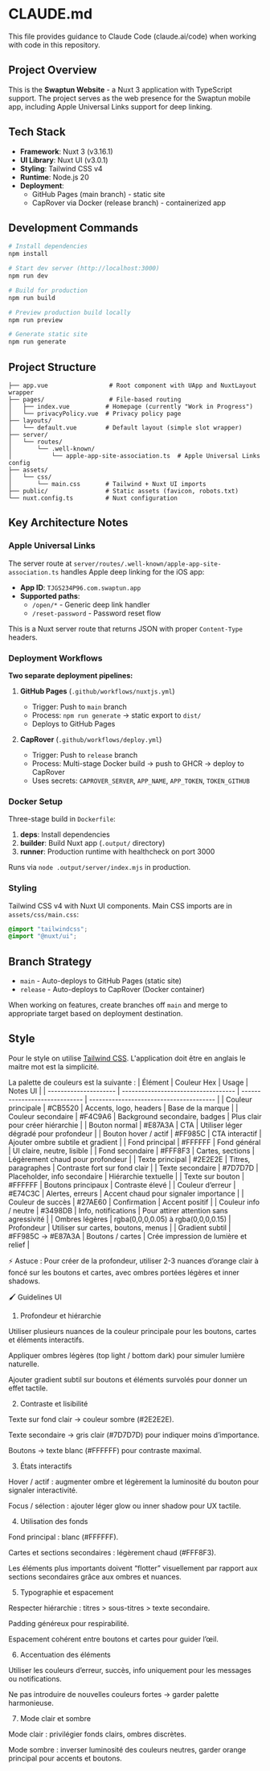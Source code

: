 # CLAUDE.md

This file provides guidance to Claude Code (claude.ai/code) when working with code in this repository.

## Project Overview

This is the **Swaptun Website** - a Nuxt 3 application with TypeScript support. The project serves as the web presence for the Swaptun mobile app, including Apple Universal Links support for deep linking.

## Tech Stack

- **Framework**: Nuxt 3 (v3.16.1)
- **UI Library**: Nuxt UI (v3.0.1)
- **Styling**: Tailwind CSS v4
- **Runtime**: Node.js 20
- **Deployment**:
  - GitHub Pages (main branch) - static site
  - CapRover via Docker (release branch) - containerized app

## Development Commands

```bash
# Install dependencies
npm install

# Start dev server (http://localhost:3000)
npm run dev

# Build for production
npm run build

# Preview production build locally
npm run preview

# Generate static site
npm run generate
```

## Project Structure

```
├── app.vue                 # Root component with UApp and NuxtLayout wrapper
├── pages/                  # File-based routing
│   ├── index.vue          # Homepage (currently "Work in Progress")
│   └── privacyPolicy.vue  # Privacy policy page
├── layouts/
│   └── default.vue        # Default layout (simple slot wrapper)
├── server/
│   └── routes/
│       └── .well-known/
│           └── apple-app-site-association.ts  # Apple Universal Links config
├── assets/
│   └── css/
│       └── main.css       # Tailwind + Nuxt UI imports
├── public/                # Static assets (favicon, robots.txt)
└── nuxt.config.ts         # Nuxt configuration
```

## Key Architecture Notes

### Apple Universal Links

The server route at `server/routes/.well-known/apple-app-site-association.ts` handles Apple deep linking for the iOS app:

- **App ID**: `TJGS234P96.com.swaptun.app`
- **Supported paths**:
  - `/open/*` - Generic deep link handler
  - `/reset-password` - Password reset flow

This is a Nuxt server route that returns JSON with proper `Content-Type` headers.

### Deployment Workflows

**Two separate deployment pipelines:**

1. **GitHub Pages** (`.github/workflows/nuxtjs.yml`)

   - Trigger: Push to `main` branch
   - Process: `npm run generate` → static export to `dist/`
   - Deploys to GitHub Pages

2. **CapRover** (`.github/workflows/deploy.yml`)
   - Trigger: Push to `release` branch
   - Process: Multi-stage Docker build → push to GHCR → deploy to CapRover
   - Uses secrets: `CAPROVER_SERVER`, `APP_NAME`, `APP_TOKEN`, `TOKEN_GITHUB`

### Docker Setup

Three-stage build in `Dockerfile`:

1. **deps**: Install dependencies
2. **builder**: Build Nuxt app (`.output/` directory)
3. **runner**: Production runtime with healthcheck on port 3000

Runs via `node .output/server/index.mjs` in production.

### Styling

Tailwind CSS v4 with Nuxt UI components. Main CSS imports are in `assets/css/main.css`:

```css
@import "tailwindcss";
@import "@nuxt/ui";
```

## Branch Strategy

- `main` - Auto-deploys to GitHub Pages (static site)
- `release` - Auto-deploys to CapRover (Docker container)

When working on features, create branches off `main` and merge to appropriate target based on deployment destination.

## Style

Pour le style on utilise [Tailwind CSS](https://tailwindcss.com/).
L'application doit être en anglais
le maitre mot est la simplicité.

La palette de couleurs est la suivante :
| Élément | Couleur Hex | Usage | Notes UI |
| --------------------- | ----------------------------------- | ----------------------------- | --------------------------------------- |
| Couleur principale | #CB5520 | Accents, logo, headers | Base de la marque |
| Couleur secondaire | #F4C9A6 | Background secondaire, badges | Plus clair pour créer hiérarchie |
| Bouton normal | #E87A3A | CTA | Utiliser léger dégradé pour profondeur |
| Bouton hover / actif | #FF985C | CTA interactif | Ajouter ombre subtile et gradient |
| Fond principal | #FFFFFF | Fond général | UI claire, neutre, lisible |
| Fond secondaire | #FFF8F3 | Cartes, sections | Légèrement chaud pour profondeur |
| Texte principal | #2E2E2E | Titres, paragraphes | Contraste fort sur fond clair |
| Texte secondaire | #7D7D7D | Placeholder, info secondaire | Hiérarchie textuelle |
| Texte sur bouton | #FFFFFF | Boutons principaux | Contraste élevé |
| Couleur d’erreur | #E74C3C | Alertes, erreurs | Accent chaud pour signaler importance |
| Couleur de succès | #27AE60 | Confirmation | Accent positif |
| Couleur info / neutre | #3498DB | Info, notifications | Pour attirer attention sans agressivité |
| Ombres légères | rgba(0,0,0,0.05) à rgba(0,0,0,0.15) | Profondeur | Utiliser sur cartes, boutons, menus |
| Gradient subtil | #FF985C → #E87A3A | Boutons / cartes | Crée impression de lumière et relief |

⚡ Astuce : Pour créer de la profondeur, utiliser 2-3 nuances d’orange clair à foncé sur les boutons et cartes, avec ombres portées légères et inner shadows.

🖌️ Guidelines UI

1. Profondeur et hiérarchie

Utiliser plusieurs nuances de la couleur principale pour les boutons, cartes et éléments interactifs.

Appliquer ombres légères (top light / bottom dark) pour simuler lumière naturelle.

Ajouter gradient subtil sur boutons et éléments survolés pour donner un effet tactile.

2. Contraste et lisibilité

Texte sur fond clair → couleur sombre (#2E2E2E).

Texte secondaire → gris clair (#7D7D7D) pour indiquer moins d’importance.

Boutons → texte blanc (#FFFFFF) pour contraste maximal.

3. États interactifs

Hover / actif : augmenter ombre et légèrement la luminosité du bouton pour signaler interactivité.

Focus / sélection : ajouter léger glow ou inner shadow pour UX tactile.

4. Utilisation des fonds

Fond principal : blanc (#FFFFFF).

Cartes et sections secondaires : légèrement chaud (#FFF8F3).

Les éléments plus importants doivent “flotter” visuellement par rapport aux sections secondaires grâce aux ombres et nuances.

5. Typographie et espacement

Respecter hiérarchie : titres > sous-titres > texte secondaire.

Padding généreux pour respirabilité.

Espacement cohérent entre boutons et cartes pour guider l’œil.

6. Accentuation des éléments

Utiliser les couleurs d’erreur, succès, info uniquement pour les messages ou notifications.

Ne pas introduire de nouvelles couleurs fortes → garder palette harmonieuse.

7. Mode clair et sombre

Mode clair : privilégier fonds clairs, ombres discrètes.

Mode sombre : inverser luminosité des couleurs neutres, garder orange principal pour accents et boutons.

